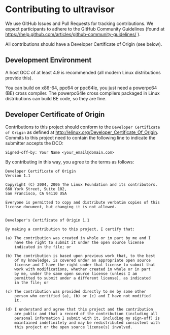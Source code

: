 Contributing to ultravisor
==========================

We use GitHub Issues and Pull Requests for tracking contributions. We
expect participants to adhere to the GitHub Community Guidelines (found
at https://help.github.com/articles/github-community-guidelines/ ).

All contributions should have a Developer Certificate of Origin (see below).

Development Environment
-----------------------

A host GCC of at least 4.9 is recommended (all modern Linux distributions
provide this).

You can build on x86-64, ppc64 or ppc64le, you just need a powerpc64 (BE)
cross compiler. The powerpc64le cross compilers packaged in Linux distributions
can build BE code, so they are fine.

Developer Certificate of Origin
-------------------------------

Contributions to this project should conform to the `Developer Certificate
of Origin` as defined at http://elinux.org/Developer_Certificate_Of_Origin.
Commits to this project need to contain the following line to indicate
the submitter accepts the DCO:
```
Signed-off-by: Your Name <your_email@domain.com>
```
By contributing in this way, you agree to the terms as follows:
```
Developer Certificate of Origin
Version 1.1

Copyright (C) 2004, 2006 The Linux Foundation and its contributors.
660 York Street, Suite 102,
San Francisco, CA 94110 USA

Everyone is permitted to copy and distribute verbatim copies of this
license document, but changing it is not allowed.


Developer's Certificate of Origin 1.1

By making a contribution to this project, I certify that:

(a) The contribution was created in whole or in part by me and I
    have the right to submit it under the open source license
    indicated in the file; or

(b) The contribution is based upon previous work that, to the best
    of my knowledge, is covered under an appropriate open source
    license and I have the right under that license to submit that
    work with modifications, whether created in whole or in part
    by me, under the same open source license (unless I am
    permitted to submit under a different license), as indicated
    in the file; or

(c) The contribution was provided directly to me by some other
    person who certified (a), (b) or (c) and I have not modified
    it.

(d) I understand and agree that this project and the contribution
    are public and that a record of the contribution (including all
    personal information I submit with it, including my sign-off) is
    maintained indefinitely and may be redistributed consistent with
    this project or the open source license(s) involved.
```

